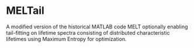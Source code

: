 # MELTail
A modified version of the historical MATLAB code MELT optionally enabling tail-fitting on lifetime spectra consisting of distributed characteristic lifetimes using Maximum Entropy for optimization. 
